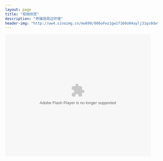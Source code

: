 ```yaml
---
layout: page
title: "视频欣赏"
description: "养殖场周边环境"
header-img: "http://ww4.sinaimg.cn/mw690/006oFwz1gw1f160o04aylj31gs0dwt96.jpg"
---
```


<body>

<embed src="http://static.video.qq.com/TPout.swf?vid=x0183i01l6a&auto=0" allowFullScreen="true" quality="high" width="480" height="400" align="middle" allowScriptAccess="always" type="application/x-shockwave-flash" align=center></embed>

</body>
